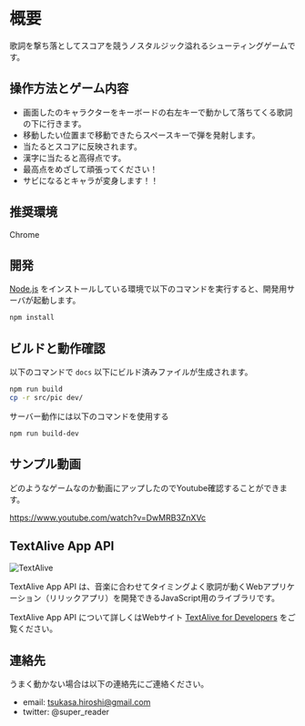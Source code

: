 # 概要
歌詞を撃ち落としてスコアを競うノスタルジック溢れるシューティングゲームです。

## 操作方法とゲーム内容
- 画面したのキャラクターをキーボードの右左キーで動かして落ちてくる歌詞の下に行きます。
- 移動したい位置まで移動できたらスペースキーで弾を発射します。
- 当たるとスコアに反映されます。
- 漢字に当たると高得点です。
- 最高点をめざして頑張ってください！
- サビになるとキャラが変身します！！

## 推奨環境
Chrome

## 開発
[Node.js](https://nodejs.org/) をインストールしている環境で以下のコマンドを実行すると、開発用サーバが起動します。
```sh
npm install
```

## ビルドと動作確認
以下のコマンドで `docs` 以下にビルド済みファイルが生成されます。 
```sh
npm run build
cp -r src/pic dev/
```

サーバー動作には以下のコマンドを使用する
```sh
npm run build-dev
```

## サンプル動画
どのようなゲームなのか動画にアップしたのでYoutube確認することができます。

https://www.youtube.com/watch?v=DwMRB3ZnXVc


## TextAlive App API

![TextAlive](https://i.gyazo.com/thumb/1000/5301e6f642d255c5cfff98e049b6d1f3-png.png)

TextAlive App API は、音楽に合わせてタイミングよく歌詞が動くWebアプリケーション（リリックアプリ）を開発できるJavaScript用のライブラリです。

TextAlive App API について詳しくはWebサイト [TextAlive for Developers](https://developer.textalive.jp/) をご覧ください。

## 連絡先
うまく動かない場合は以下の連絡先にご連絡ください。
- email: tsukasa.hiroshi@gmail.com
- twitter: @super_reader

